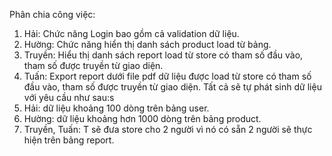 ﻿Phân chia công việc:
1. Hải: Chức năng Login bao gồm cả validation dữ liệu. 
2. Hường: Chức năng hiển thị danh sách product load từ bảng.
3. Truyền: Hiểu thị danh sách report load từ store có tham số đầu vào, tham số
được truyền từ giao diện.
4. Tuấn: Export report dưới file pdf dữ liệu được load từ store có tham số đầu vào,
tham số được truyền từ giao diện. 
Tất cả sẽ tự phát sinh dữ liệu với yêu cầu như sau:s
1. Hải: dữ liệu khoảng 100 dòng trên bảng user.
2. Hường: dữ liệu khoảng hơn 1000 dòng trên bảng product.
3. Truyền, Tuấn: T sẽ đưa store cho 2 người vì nó có sẵn 2 người sẽ thực hiện 
trên bảng report.